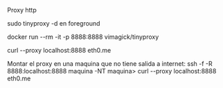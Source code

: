 Proxy http

sudo tinyproxy -d
  en foreground

docker run --rm -it -p 8888:8888 vimagick/tinyproxy

curl --proxy localhost:8888 eth0.me


Montar el proxy en una maquina que no tiene salida a internet:
ssh -f -R 8888:localhost:8888 maquina -NT
maquina> curl --proxy localhost:8888 eth0.me
